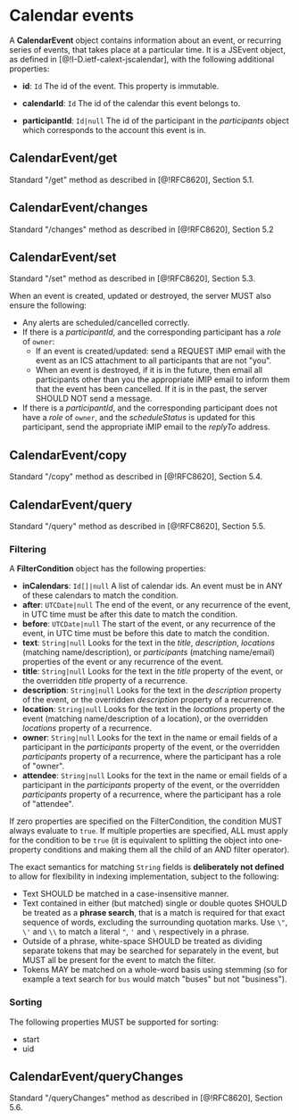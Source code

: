 # Calendar events

A **CalendarEvent** object contains information about an event, or recurring series of events, that takes place at a particular time. It is a JSEvent object, as defined in [@!I-D.ietf-calext-jscalendar], with the following additional properties:

- **id**: `Id`
  The id of the event. This property is immutable.

- **calendarId**: `Id`
  The id of the calendar this event belongs to.

- **participantId**: `Id|null`
  The id of the participant in the *participants* object which corresponds to the account this event is in.

## CalendarEvent/get

Standard "/get" method as described in [@!RFC8620], Section 5.1.

## CalendarEvent/changes

Standard "/changes" method as described in [@!RFC8620], Section 5.2

## CalendarEvent/set

Standard "/set" method as described in [@!RFC8620], Section 5.3.

When an event is created, updated or destroyed, the server MUST also ensure the following:

- Any alerts are scheduled/cancelled correctly.
- If there is a *participantId*, and the corresponding participant has a *role*
  of `owner`:
  - If an event is created/updated: send a REQUEST iMIP email with the event as
    an ICS attachment to all participants that are not "you".
  - When an event is destroyed, if it is in the future, then email all
    participants other than you the appropriate iMIP email to inform them that the event has been cancelled. If it is in the past, the server SHOULD NOT send a message.
- If there is a *participantId*, and the corresponding participant does not have a *role* of `owner`, and the *scheduleStatus* is updated for this participant, send the appropriate iMIP email to the *replyTo* address.

## CalendarEvent/copy

Standard "/copy" method as described in [@!RFC8620], Section 5.4.

## CalendarEvent/query

Standard "/query" method as described in [@!RFC8620], Section 5.5.

### Filtering

A **FilterCondition** object has the following properties:

- **inCalendars**: `Id[]|null`
  A list of calendar ids. An event must be in ANY of these calendars to match the condition.
- **after**: `UTCDate|null`
  The end of the event, or any recurrence of the event, in UTC time must be after this date to match the condition.
- **before**: `UTCDate|null`
  The start of the event, or any recurrence of the event, in UTC time must be before this date to match the condition.
- **text**: `String|null`
  Looks for the text in the *title*, *description*, *locations* (matching name/description), or *participants* (matching name/email) properties of the event or any recurrence of the event.
- **title**: `String|null`
  Looks for the text in the *title* property of the event, or the overridden *title* property of a recurrence.
- **description**: `String|null`
  Looks for the text in the *description* property of the event, or the overridden *description* property of a recurrence.
- **location**: `String|null`
  Looks for the text in the *locations* property of the event (matching name/description of a location), or the overridden *locations* property of a recurrence.
- **owner**: `String|null`
  Looks for the text in the name or email fields of a participant in the *participants* property of the event, or the overridden *participants* property of a recurrence, where the participant has a role of "owner".
- **attendee**: `String|null`
  Looks for the text in the name or email fields of a participant in the *participants* property of the event, or the overridden *participants* property of a recurrence, where the participant has a role of "attendee".

If zero properties are specified on the FilterCondition, the condition MUST always evaluate to `true`. If multiple properties are specified, ALL must apply for the condition to be `true` (it is equivalent to splitting the object into one-property conditions and making them all the child of an AND filter operator).

The exact semantics for matching `String` fields is **deliberately not defined** to allow for flexibility in indexing implementation, subject to the following:

- Text SHOULD be matched in a case-insensitive manner.
- Text contained in either (but matched) single or double quotes SHOULD be treated as a **phrase search**, that is a match is required for that exact sequence of words, excluding the surrounding quotation marks. Use `\"`, `\'` and `\\` to match a literal `"`, `'` and `\` respectively in a phrase.
- Outside of a phrase, white-space SHOULD be treated as dividing separate tokens that may be searched for separately in the event, but MUST all be present for the event to match the filter.
- Tokens MAY be matched on a whole-word basis using stemming (so for example a text search for `bus` would match "buses" but not "business").

### Sorting

The following properties MUST be supported for sorting:

- start
- uid

## CalendarEvent/queryChanges

Standard "/queryChanges" method as described in [@!RFC8620], Section 5.6.
